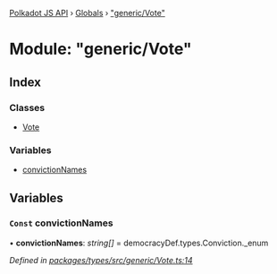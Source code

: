 [Polkadot JS API](../README.md) › [Globals](../globals.md) › ["generic/Vote"](_generic_vote_.md)

# Module: "generic/Vote"

## Index

### Classes

* [Vote](../classes/_generic_vote_.vote.md)

### Variables

* [convictionNames](_generic_vote_.md#const-convictionnames)

## Variables

### `Const` convictionNames

• **convictionNames**: *string[]* = democracyDef.types.Conviction._enum

*Defined in [packages/types/src/generic/Vote.ts:14](https://github.com/polkadot-js/api/blob/5a7811c80f/packages/types/src/generic/Vote.ts#L14)*
